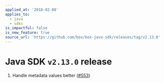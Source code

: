 ```yaml
---
applied_at: '2018-02-08'
applies_to:
  - java
  - sdks
is_impactful: false
is_new_feature: true
source_url: 'https://github.com/box/box-java-sdk/releases/tag/v2.13.0'
---
```


# Java SDK `v2.13.0` release

1. Handle metadata values better ([#553](https://github.com/box/box-java-sdk/pull/553))